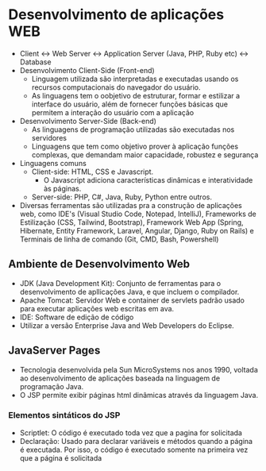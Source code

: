 # Desenvolvimento de aplicações WEB

- Client <-> Web Server <-> Application Server (Java, PHP, Ruby etc) <-> Database
- Desenvolvimento Client-Side (Front-end)
    - Linguagem utilizada são interpretadas e executadas usando os recursos computacionais do navegador do usuário.
    - As linguagens tem o oobjetivo de estruturar, formar e estilizar a interface do usuário, além de fornecer funções básicas que permitem a interação do usuário com a aplicação
- Desenvolvimento Server-Side (Back-end)
    - As linguagens de programação utilizadas são executadas nos servidores
    - Linguagens que tem como objetivo prover à aplicação funções complexas, que demandam maior capacidade, robustez e segurança
- Linguagens comuns 
    - Client-side: HTML, CSS e Javascript.
        - O Javascript adiciona características dinâmicas e interatividade às páginas.
    - Server-side: PHP, C#, Java, Ruby, Python entre outros.
- Diversas ferramentas são utilizadas pra a construção de aplicações web, como IDE's (Visual Studio Code, Notepad, IntelliJ), Frameworks de Estilização (CSS, Tailwind, Bootstrap), Framework Web App (Spring, Hibernate, Entity Framework, Laravel, Angular, Django, Ruby on Rails) e Terminais de linha de comando (Git, CMD, Bash, Powershell)

## Ambiente de Desenvolvimento Web

- JDK (Java Development Kit): Conjunto de ferramentas para o desenvolvimento de apllicações Java, e que incluem o compilador.
- Apache Tomcat: Servidor Web e container de servlets padrão usado para executar aplicações web escritas em ava.
- IDE: Software de edição de código
- Utilizar a versão Enterprise Java and Web Developers do Eclipse.

## JavaServer Pages

- Tecnologia desenvolvida pela Sun MicroSystems nos anos 1990, voltada ao desenvolvimento de aplicações baseada na linguagem de programação Java.
- O JSP permite exibir páginas html dinâmicas através da linguagem Java.

### Elementos sintáticos do JSP

- Scriptlet: O código é executado toda vez que a pagina for solicitada
- Declaração: Usado para declarar variáveis e métodos quando a página é executada. Por isso, o código é executado somente na primeira vez que a página é solicitada